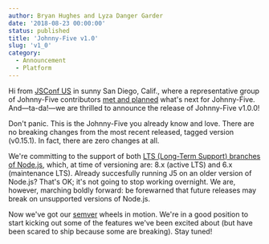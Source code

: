 ```yaml
---
author: Bryan Hughes and Lyza Danger Garder
date: '2018-08-23 00:00:00'
status: published
title: 'Johnny-Five v1.0'
slug: 'v1_0'
category:
  - Announcement
  - Platform
---
```


Hi from [JSConf US](https://2018.jsconf.us/) in sunny San Diego, Calif., where a representative group of Johnny-Five contributors [met and planned](https://github.com/rwaldron/johnny-five/issues/1463) what's next for Johnny-Five. And—ta-da!—we are thrilled to announce the release of Johnny-Five v1.0.0!

Don't panic. This is the Johnny-Five you already know and love. There are no breaking changes from the most recent released, tagged version (v0.15.1). In fact, there are zero changes at all.

We're committing to the support of both [LTS (Long-Term Support) branches of Node.js](https://github.com/nodejs/Release), which, at time of versioning are: 8.x (active LTS) and 6.x (maintenance LTS). Already succesfully running J5 on an older version of Node.js? That's OK; it's not going to stop working overnight. We are, however, marching boldly forward: be forewarned that future releases may break on unsupported versions of Node.js.

Now we've got our [semver](https://semver.org/) wheels in motion. We're in a good position to start kicking out some of the features we've been excited about (but have been scared to ship because some are breaking). Stay tuned!
